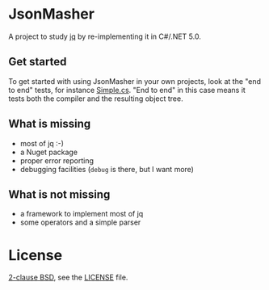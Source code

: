 # JsonMasher

A project to study [jq](https://stedolan.github.io/jq/) by re-implementing it in C#/.NET 5.0.

## Get started

To get started with using JsonMasher in your own projects, look at the "end to end" tests, for
instance [Simple.cs](JsonMasher.Tests/EndToEnd/Simple.cs). "End to end" in this case means it tests
both the compiler and the resulting object tree.

## What is missing

- most of jq :-)
- a Nuget package
- proper error reporting
- debugging facilities (`debug` is there, but I want more)

## What is not missing

- a framework to implement most of jq
- some operators and a simple parser

# License

[2-clause BSD](https://en.wikipedia.org/wiki/BSD_licenses#2-clause_license_.28.22Simplified_BSD_License.22_or_.22FreeBSD_License.22.29), see the [LICENSE](./LICENSE) file.
